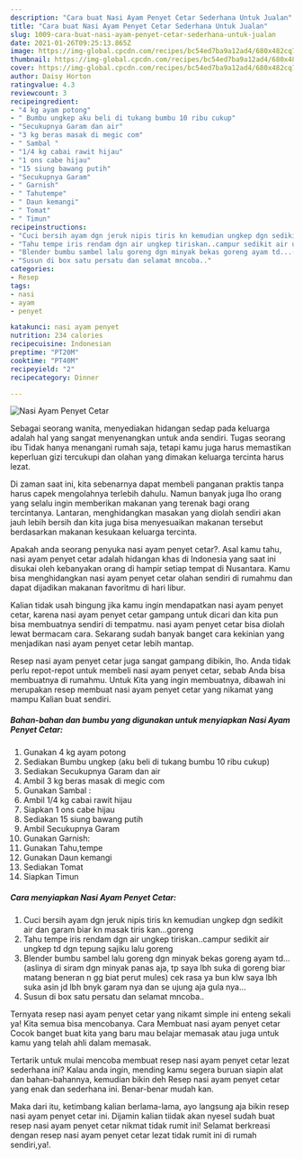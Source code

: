 ```yaml
---
description: "Cara buat Nasi Ayam Penyet Cetar Sederhana Untuk Jualan"
title: "Cara buat Nasi Ayam Penyet Cetar Sederhana Untuk Jualan"
slug: 1009-cara-buat-nasi-ayam-penyet-cetar-sederhana-untuk-jualan
date: 2021-01-26T09:25:13.865Z
image: https://img-global.cpcdn.com/recipes/bc54ed7ba9a12ad4/680x482cq70/nasi-ayam-penyet-cetar-foto-resep-utama.jpg
thumbnail: https://img-global.cpcdn.com/recipes/bc54ed7ba9a12ad4/680x482cq70/nasi-ayam-penyet-cetar-foto-resep-utama.jpg
cover: https://img-global.cpcdn.com/recipes/bc54ed7ba9a12ad4/680x482cq70/nasi-ayam-penyet-cetar-foto-resep-utama.jpg
author: Daisy Horton
ratingvalue: 4.3
reviewcount: 3
recipeingredient:
- "4 kg ayam potong"
- " Bumbu ungkep aku beli di tukang bumbu 10 ribu cukup"
- "Secukupnya Garam dan air"
- "3 kg beras masak di megic com"
- " Sambal "
- "1/4 kg cabai rawit hijau"
- "1 ons cabe hijau"
- "15 siung bawang putih"
- "Secukupnya Garam"
- " Garnish"
- " Tahutempe"
- " Daun kemangi"
- " Tomat"
- " Timun"
recipeinstructions:
- "Cuci bersih ayam dgn jeruk nipis tiris kn kemudian ungkep dgn sedikit air dan garam biar kn masak tiris kan...goreng"
- "Tahu tempe iris rendam dgn air ungkep tiriskan..campur sedikit air ungkep td dgn tepung sajiku lalu goreng"
- "Blender bumbu sambel lalu goreng dgn minyak bekas goreng ayam td...(aslinya di siram dgn minyak panas aja, tp saya lbh suka di goreng biar matang beneran n gg biat perut mules) cek rasa ya bun klw saya lbh suka asin jd lbh bnyk garam nya dan se ujung aja gula nya..."
- "Susun di box satu persatu dan selamat mncoba.."
categories:
- Resep
tags:
- nasi
- ayam
- penyet

katakunci: nasi ayam penyet 
nutrition: 234 calories
recipecuisine: Indonesian
preptime: "PT20M"
cooktime: "PT40M"
recipeyield: "2"
recipecategory: Dinner

---
```



![Nasi Ayam Penyet Cetar](https://img-global.cpcdn.com/recipes/bc54ed7ba9a12ad4/680x482cq70/nasi-ayam-penyet-cetar-foto-resep-utama.jpg)

Sebagai seorang wanita, menyediakan hidangan sedap pada keluarga adalah hal yang sangat menyenangkan untuk anda sendiri. Tugas seorang ibu Tidak hanya menangani rumah saja, tetapi kamu juga harus memastikan keperluan gizi tercukupi dan olahan yang dimakan keluarga tercinta harus lezat.

Di zaman  saat ini, kita sebenarnya dapat membeli panganan praktis tanpa harus capek mengolahnya terlebih dahulu. Namun banyak juga lho orang yang selalu ingin memberikan makanan yang terenak bagi orang tercintanya. Lantaran, menghidangkan masakan yang diolah sendiri akan jauh lebih bersih dan kita juga bisa menyesuaikan makanan tersebut berdasarkan makanan kesukaan keluarga tercinta. 



Apakah anda seorang penyuka nasi ayam penyet cetar?. Asal kamu tahu, nasi ayam penyet cetar adalah hidangan khas di Indonesia yang saat ini disukai oleh kebanyakan orang di hampir setiap tempat di Nusantara. Kamu bisa menghidangkan nasi ayam penyet cetar olahan sendiri di rumahmu dan dapat dijadikan makanan favoritmu di hari libur.

Kalian tidak usah bingung jika kamu ingin mendapatkan nasi ayam penyet cetar, karena nasi ayam penyet cetar gampang untuk dicari dan kita pun bisa membuatnya sendiri di tempatmu. nasi ayam penyet cetar bisa diolah lewat bermacam cara. Sekarang sudah banyak banget cara kekinian yang menjadikan nasi ayam penyet cetar lebih mantap.

Resep nasi ayam penyet cetar juga sangat gampang dibikin, lho. Anda tidak perlu repot-repot untuk membeli nasi ayam penyet cetar, sebab Anda bisa membuatnya di rumahmu. Untuk Kita yang ingin membuatnya, dibawah ini merupakan resep membuat nasi ayam penyet cetar yang nikamat yang mampu Kalian buat sendiri.

<!--inarticleads1-->

##### Bahan-bahan dan bumbu yang digunakan untuk menyiapkan Nasi Ayam Penyet Cetar:

1. Gunakan 4 kg ayam potong
1. Sediakan  Bumbu ungkep (aku beli di tukang bumbu 10 ribu cukup)
1. Sediakan Secukupnya Garam dan air
1. Ambil 3 kg beras masak di megic com
1. Gunakan  Sambal :
1. Ambil 1/4 kg cabai rawit hijau
1. Siapkan 1 ons cabe hijau
1. Sediakan 15 siung bawang putih
1. Ambil Secukupnya Garam
1. Gunakan  Garnish:
1. Gunakan  Tahu,tempe
1. Gunakan  Daun kemangi
1. Sediakan  Tomat
1. Siapkan  Timun




<!--inarticleads2-->

##### Cara menyiapkan Nasi Ayam Penyet Cetar:

1. Cuci bersih ayam dgn jeruk nipis tiris kn kemudian ungkep dgn sedikit air dan garam biar kn masak tiris kan...goreng
1. Tahu tempe iris rendam dgn air ungkep tiriskan..campur sedikit air ungkep td dgn tepung sajiku lalu goreng
1. Blender bumbu sambel lalu goreng dgn minyak bekas goreng ayam td...(aslinya di siram dgn minyak panas aja, tp saya lbh suka di goreng biar matang beneran n gg biat perut mules) cek rasa ya bun klw saya lbh suka asin jd lbh bnyk garam nya dan se ujung aja gula nya...
1. Susun di box satu persatu dan selamat mncoba..




Ternyata resep nasi ayam penyet cetar yang nikamt simple ini enteng sekali ya! Kita semua bisa mencobanya. Cara Membuat nasi ayam penyet cetar Cocok banget buat kita yang baru mau belajar memasak atau juga untuk kamu yang telah ahli dalam memasak.

Tertarik untuk mulai mencoba membuat resep nasi ayam penyet cetar lezat sederhana ini? Kalau anda ingin, mending kamu segera buruan siapin alat dan bahan-bahannya, kemudian bikin deh Resep nasi ayam penyet cetar yang enak dan sederhana ini. Benar-benar mudah kan. 

Maka dari itu, ketimbang kalian berlama-lama, ayo langsung aja bikin resep nasi ayam penyet cetar ini. Dijamin kalian tiidak akan nyesel sudah buat resep nasi ayam penyet cetar nikmat tidak rumit ini! Selamat berkreasi dengan resep nasi ayam penyet cetar lezat tidak rumit ini di rumah sendiri,ya!.

